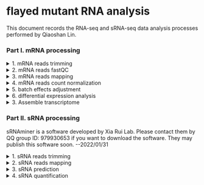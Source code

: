 # flayed mutant RNA analysis

This document records the RNA-seq and sRNA-seq data analysis processes performed by Qiaoshan Lin.

### Part I. mRNA processing

<details>
<summary>1. mRNA reads trimming</summary>

First, save adapters to trim in adapter.fa

> sbatch [scripts/mRNA_trimming/trim.sh](https://github.com/qslin/flayed_RNA_analysis/blob/master/scripts/mRNA_trimming/trim.sh)

</details>

<details>
<summary>2. mRNA reads fastQC</summary>

FastQC and multiQC were used to check and visualize the reads quality after trimming.

> sbatch [scripts/mRNA_fastqc/fastQC.sh](https://github.com/qslin/flayed_RNA_analysis/blob/master/scripts/mRNA_fastqc/fastQC.sh)

> sbatch [scripts/mRNA_fastqc/multiQC.sh](https://github.com/qslin/flayed_RNA_analysis/blob/master/scripts/mRNA_fastqc/multiQC.sh)

</details>

<details>
<summary>3. mRNA reads mapping</summary>

STAR was used to map reads to genome and to count reads on genes. A genome file in fasta format and an gene annotation file in gtf format are required for running the scripts.

> sbatch [scripts/mRNA_reads_mapping/index.sh](https://github.com/qslin/flayed_RNA_analysis/blob/master/scripts/mRNA_reads_mapping/index.sh)

> sbatch [scripts/mRNA_reads_mapping/align.sh](https://github.com/qslin/flayed_RNA_analysis/blob/master/scripts/mRNA_reads_mapping/align.sh)

To map reads onto any desired sequence, prepare the sequence in fasta format and use hisat2 to perform the mapping. For example, I prepared six pri-miR169 transcripts and mapped reads to them
.

> sbatch [scripts/pri-miR169/index.sh](https://github.com/qslin/flayed_RNA_analysis/blob/master/scripts/pri-miR169/index.sh)

> sbatch [scripts/pri-miR169/align.sh](https://github.com/qslin/flayed_RNA_analysis/blob/master/scripts/pri-miR169/align.sh)

</details>

<details>
<summary>4. mRNA reads count normalization</summary>

First, merge all read counts into one file.

```
file=(../2_Count/*ReadsPerGene.out.tab.txt)

for f in ${file[@]}; do prefix=`echo $f | perl -lane '$_=~/.*\/(.*)ReadsPerGene.out.tab.txt/;print $1'`; echo $prefix > $prefix\.txt; cut -f2 $f >> $prefix\.txt; done

echo gene_id > geneID.txt; cut -f1 ../2_Count/LF10-EReadsPerGene.out.tab.txt >> geneID.txt

paste geneID.txt LF10-E.txt LF10_F.txt LF10-G.txt f2-A.txt f2-C.txt f5-A.txt f6-A.txt f6-B.txt f6-C.txt f26-A.txt f26-D.txt F56_A.txt F56_B.txt F56_C.txt f56-A.txt |grep -v 'N_' > raw_count.txt
```

Then normalize counts by edgeR (a sample_info file need to be created before running the codes).

> execute codes in [scripts/mRNA_reads_count_normalization/edgeR.R](https://github.com/qslin/flayed_RNA_analysis/blob/master/scripts/mRNA_reads_count_normalization/edgeR.R)

</details>

<details>
<summary>5. batch effects adjustment</summary>

Since the data came from multipul different sequencing batches, batch effects were adjusted. Results were visualized by MDS plots. 

> execute codes in [scripts/mRNA_batch_effects_adjustment/ComBat_seq.R](https://github.com/qslin/flayed_RNA_analysis/blob/master/scripts/mRNA_batch_effects_adjustment/ComBat_seq.R)

</details>

<details>
<summary>6. differential expression analysis</summary>

Use edgeR to find differential expressed genes between samples.

> execute codes in [scripts/mRNA_differential_expression/edgeR.R](https://github.com/qslin/flayed_RNA_analysis/blob/master/scripts/mRNA_differential_expression/edgeR.R)

Add functional annotations to genes (LF10g_v2.0_functional_annotations_simple.tsv was used by default).

> perl [scripts/mRNA_differential_expression/annotate.pl](https://github.com/qslin/flayed_RNA_analysis/blob/master/scripts/mRNA_differential_expression/annotate.pl) XXX.csv 

</details>

<details>
<summary>3. Assemble transcriptome</summary>

Since I need to predict sRNA target sites that might be located on UTRs of genes, transcriptome was re-assembled even though CDS sequences were known. 

> sbatch [scripts/transcriptome_assembly/trinity.sh](https://github.com/qslin/flayed_RNA_analysis/blob/master/scripts/transcriptome_assembly/trinity.sh)

> sbatch [scripts/transcriptome_assembly/refine.sh](https://github.com/qslin/flayed_RNA_analysis/blob/master/scripts/transcriptome_assembly/refine.sh)

At this point, a rough CDS file was generated. However, I need transcripts instead of CDS. So another vsearch was done for all transcripts regardless of protein-coding ability.

> sbatch [scripts/transcriptome_assembly/cluster.sh](https://github.com/qslin/flayed_RNA_analysis/blob/master/scripts/transcriptome_assembly/cluster.sh)

Evaluate the transcriptome quality. 

> sbatch [scripts/transcriptome_assembly/evaluate.sh](https://github.com/qslin/flayed_RNA_analysis/blob/master/scripts/transcriptome_assembly/evaluate.sh)

Map transcripts to annotated genes. 

> sbatch [scripts/transcriptome_assembly/minimap2.sh](https://github.com/qslin/flayed_RNA_analysis/blob/master/scripts/transcriptome_assembly/minimap2.sh)

</details>

### Part II. sRNA processing

sRNAminer is a software developed by Xia Rui Lab. Please contact them by QQ group ID: 979930653 if you want to download the software. They may publish this software soon. --2022/01/31

<details>
<summary>1. sRNA reads trimming</summary>

First, predict adapters and remove them by sRNAminer

> sbatch [scripts/sRNA_trimming/trim.sh](https://github.com/qslin/flayed_RNA_analysis/blob/master/scripts/sRNA_trimming/trim.sh)

Then, exam the length of trimmed reads

> sbatch [scripts/sRNA_trimming/exam.sh](https://github.com/qslin/flayed_RNA_analysis/blob/master/scripts/sRNA_trimming/exam.sh) 

Some sequencing files are paired end sequencing, so the 2.trimmed files need to be reverse-complemented 

> sbatch [scripts/sRNA_trimming/reverse-complement.sh](https://github.com/qslin/flayed_RNA_analysis/blob/master/scripts/sRNA_trimming/reverse-complement.sh)

Finally, collapse the same reads and count number for each 

> sbatch [scripts/sRNA_trimming/collapse.sh](https://github.com/qslin/flayed_RNA_analysis/blob/master/scripts/sRNA_trimming/collapse.sh)

</details>

<details>
<summary>2. sRNA reads mapping</summary>

First, make an index

> sbatch [scripts/sRNA_reads_mapping/index.sh](https://github.com/qslin/flayed_RNA_analysis/blob/master/scripts/sRNA_reads_mapping/index.sh)

Then, map trimmed and collapsed sRNA reads to genome

> sbatch [scripts/sRNA_reads_mapping/map.sh](https://github.com/qslin/flayed_RNA_analysis/blob/master/scripts/sRNA_reads_mapping/map.sh)

For visualize read mapping in IGV-sRNA, run another bowtie command to produce bam format

> sbatch [scripts/sRNA_reads_mapping/igv.sh](https://github.com/qslin/flayed_RNA_analysis/blob/master/scripts/sRNA_reads_mapping/igv.sh)

</details>

<details>
<summary>3. sRNA prediction</summary>

Predict miRNA

> sbatch [scripts/sRNA_prediction/predict_miRNA.sh](https://github.com/qslin/flayed_RNA_analysis/blob/master/scripts/sRNA_prediction/predict_miRNA.sh)

Download mature.fa.gz from miRNA database and annotate miRNA

> sh [scripts/sRNA_prediction/filter_miRNA.sh](https://github.com/qslin/flayed_RNA_analysis/blob/master/scripts/sRNA_prediction/filter_miRNA.sh)

Predict phasiRNA

> sbatch [scripts/sRNA_prediction/predict_phasiRNA.sh](https://github.com/qslin/flayed_RNA_analysis/blob/master/scripts/sRNA_prediction/predict_phasiRNA.sh)

Merge phasiRNA prediction results

> sh [scripts/sRNA_prediction/merge_phasiRNA.sh](https://github.com/qslin/flayed_RNA_analysis/blob/master/scripts/sRNA_prediction/merge_phasiRNA.sh)

Another tool to predict miRNA is miRDP2. Here are reference scripts for it. But I didn't use them.

> [scripts/sRNA_prediction/miRDP2_index.sh](https://github.com/qslin/flayed_RNA_analysis/blob/master/scripts/sRNA_prediction/miRDP2_index.sh)

> [scripts/sRNA_prediction/miRDP2_prepare.sh](https://github.com/qslin/flayed_RNA_analysis/blob/master/scripts/sRNA_prediction/miRDP2_prepare.sh)

> [scripts/sRNA_prediction/miRDP2_predict.sh](https://github.com/qslin/flayed_RNA_analysis/blob/master/scripts/sRNA_prediction/miRDP2_predict.sh)

</details>

<details>
<summary>4. sRNA quantification</summary>

> sh [scripts/sRNA_quantification/quantify.sh](https://github.com/qslin/flayed_RNA_analysis/blob/master/scripts/sRNA_quantification/quantify.sh)

</details>

